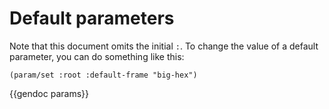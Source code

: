 # Default parameters

Note that this document omits the initial `:`. To change the value of a default parameter, you can do something like this:

```janet
(param/set :root :default-frame "big-hex")
```

{{gendoc params}}
